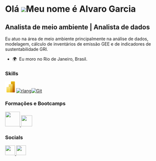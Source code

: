 Olá ![](https://user-images.githubusercontent.com/18350557/176309783-0785949b-9127-417c-8b55-ab5a4333674e.gif)Meu nome é Alvaro Garcia
=====================================================================================================================================

Analista de meio ambiente | Analista de dados
---------------------------------------------

Eu atuo na área de meio ambiente principalmente na análise de dados, modelagem, cálculo de inventários de emissão GEE e de indicadores de sustentabilidade GRI.

* 🌍  Eu moro no Rio de Janeiro, Brasil.

### Skills


<p align="left">
<a href= "https://powerbi.microsoft.com/pt-br/landing/free-account/?ef_id=_k_Cj0KCQiAnfmsBhDfARIsAM7MKi1b_5Bm-46pJU01I3L4Uz2fzS7HofQAZYjs4T9HKIKJfwu7UHhYNuMaAny_EALw_wcB_k_&OCID=AIDcmmk4cy2ahx_SEM__k_Cj0KCQiAnfmsBhDfARIsAM7MKi1b_5Bm-46pJU01I3L4Uz2fzS7HofQAZYjs4T9HKIKJfwu7UHhYNuMaAny_EALw_wcB_k_&gad_source=1&gclid=Cj0KCQiAnfmsBhDfARIsAM7MKi1b_5Bm-46pJU01I3L4Uz2fzS7HofQAZYjs4T9HKIKJfwu7UHhYNuMaAny_EALw_wcB" target="_blank" rel="noreferrer"><img src= "480px-New_Power_BI_Logo.svg.png" width="36" height="36" href="https://www.r-project.org/" target="_blank" rel="noreferrer"><img src="https://raw.githubusercontent.com/danielcranney/readme-generator/main/public/icons/skills/rlang-colored.svg" width="36" height="36" alt="rlang"/></a><a href="https://git-scm.com/" target="_blank" rel="noreferrer"><img src="https://raw.githubusercontent.com/danielcranney/readme-generator/main/public/icons/skills/git-colored.svg" width="36" height="36" alt="Git" /></a>
</p>

### Formações e Bootcamps
<p align="left">
<a href= "https://www.linkedin.com/school/dio-makethechange/" target="_blank" rel="noreferrer"><img src= "https://hermes.dio.me/tracks/b9b2973e-b2be-4bf0-b6b2-57a6c8354a95.png" width="48" height="48"/>
<a href= "https://www.dio.me/certificate/XSWQPOIC/share" target="_blank" rel="noreferrer"><img src= "https://hermes.dio.me/tracks/d9a8147c-3c50-4465-bbe8-14ab1bb272f1.png" width="36" height="36" href="https://www.r-project.org/" target="_blank" rel="noreferrer"/></a>
</p>

### Socials

<p align="left"> <a href="https://www.github.com/alv-garcia" target="_blank" rel="noreferrer"> <picture> <source media="(prefers-color-scheme: dark)" srcset="https://raw.githubusercontent.com/danielcranney/readme-generator/main/public/icons/socials/github-dark.svg" /> <source media="(prefers-color-scheme: light)" srcset="https://raw.githubusercontent.com/danielcranney/readme-generator/main/public/icons/socials/github.svg" /> <img src="https://raw.githubusercontent.com/danielcranney/readme-generator/main/public/icons/socials/github.svg" width="32" height="32" /> </picture> </a> <a href="https://www.linkedin.com/in/alvaro-silveira-62a770176" target="_blank" rel="noreferrer"> <picture> <source media="(prefers-color-scheme: dark)" srcset="https://raw.githubusercontent.com/danielcranney/readme-generator/main/public/icons/socials/linkedin-dark.svg" /> <source media="(prefers-color-scheme: light)" srcset="https://raw.githubusercontent.com/danielcranney/readme-generator/main/public/icons/socials/linkedin.svg" /> <img src="https://raw.githubusercontent.com/danielcranney/readme-generator/main/public/icons/socials/linkedin.svg" width="32" height="32" /> </picture> </a></p>
